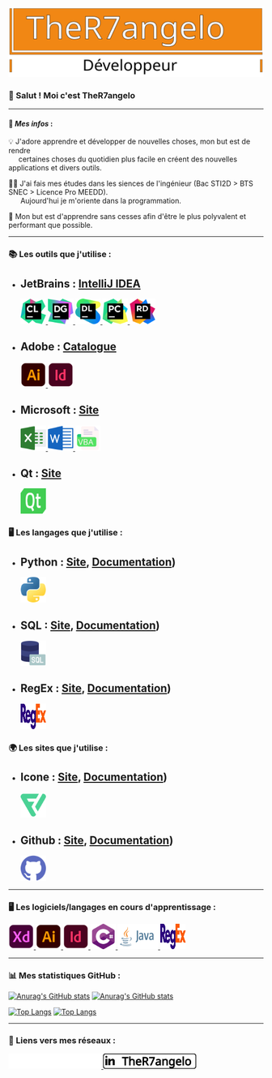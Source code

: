 <img src="https://github.com/TheR7angelo/TheR7angelo/blob/master/assets/img/banniere.svg" alt="Logo">

<br/>

### 👋 Salut ! Moi c'est TheR7angelo

***

#### 📄 ***Mes infos*** :
💡 J'adore apprendre et développer de nouvelles choses, mon but est de rendre   
&nbsp;&nbsp;&nbsp;&nbsp; certaines choses du quotidien plus facile en créent des nouvelles applications et divers outils.   

👨‍🎓 J'ai fais mes études dans les siences de l'ingénieur (Bac STI2D > BTS SNEC > Licence Pro MEEDD).    
&nbsp;&nbsp;&nbsp;&nbsp;&nbsp; Aujourd'hui je m'oriente dans la programmation.   

🌱 Mon but est d'apprendre sans cesses afin d'être le plus polyvalent et performant que possible.

***

### 📚 Les outils que j'utilise :
- JetBrains : [IntelliJ IDEA](https://www.jetbrains.com/idea/)
    -
    <!--- Clion --->
    <a href="https://www.jetbrains.com/clion/" title="Clion">
        <img alt="Clion" src="https://github.com/TheR7angelo/TheR7angelo/blob/master/assets/img/clion.svg" width="50" height="50">
    </a>
    <!--- DataGrip --->
    <a href="https://www.jetbrains.com/datagrip/" title="DataGrip">
        <img alt="DataGrip" src="https://github.com/TheR7angelo/TheR7angelo/blob/master/assets/img/datagrip.svg" width="50" height="50">
    </a>
    <!--- Datalore --->
    <a href="https://datalore.jetbrains.com" title="Datalore">
        <img alt="Datalore" src="https://github.com/TheR7angelo/TheR7angelo/blob/master/assets/img/datalore.svg" width="50" height="50">
    </a>
    <!--- PyCharm --->
    <a href="https://www.jetbrains.com/pycharm/" title="PyCharm">
        <img alt="PyCharm" src="https://github.com/TheR7angelo/TheR7angelo/blob/master/assets/img/pycharm.svg" width="50" height="50">
    </a>
    <!--- Rider --->
    <a href="https://www.jetbrains.com/rider/" title="Rider">
      <img alt="Rider" src="https://github.com/TheR7angelo/TheR7angelo/blob/master/assets/img/rider.svg" width="50" height="50">
    </a>

- Adobe : [Catalogue](https://www.adobe.com/fr/products/catalog.html)
    -
    <!--- Illustrator --->
    <a href="https://www.adobe.com/fr/products/illustrator.html?gclid=CjwKCAjwoduRBhA4EiwACL5RP5pFuDJ2_cSnmwMUvmW6SNGvgaClISfFPv1766YxHquwCzOQByADzRoCBhcQAvD_BwE&mv=search&mv=search&sdid=KCJMVLF6&ef_id=CjwKCAjwoduRBhA4EiwACL5RP5pFuDJ2_cSnmwMUvmW6SNGvgaClISfFPv1766YxHquwCzOQByADzRoCBhcQAvD_BwE:G:s&s_kwcid=AL!3085!3!394518377028!e!!g!!illustrator!1478148655!58836721124" title="Illustrator">
        <img alt="Illustrator" src="https://github.com/TheR7angelo/TheR7angelo/blob/master/assets/img/illustrator.svg" width="50" height="50">
    </a>
    <!--- Indesign --->
    <a href="https://www.adobe.com/fr/products/indesign.html?gclid=CjwKCAjwoduRBhA4EiwACL5RP9FQxZh9_W4OadWRPXBbxfCpTE20fcVlXLnrWlXtHBBoxJNfBE97zBoC95EQAvD_BwE&mv=search&mv=search&sdid=LCDWTLJX&ef_id=CjwKCAjwoduRBhA4EiwACL5RP9FQxZh9_W4OadWRPXBbxfCpTE20fcVlXLnrWlXtHBBoxJNfBE97zBoC95EQAvD_BwE:G:s&s_kwcid=AL!3085!3!341217014074!e!!g!!indesign!1435912704!58952470471" title="Indesign">
        <img alt="Indesign" src="https://github.com/TheR7angelo/TheR7angelo/blob/master/assets/img/indesign.svg" width="50" height="50">
    </a>

- Microsoft : [Site](https://www.microsoft.com/fr-fr/microsoft-365?rtc=1)
    -
    <!--- Excel --->
    <a href="https://www.microsoft.com/fr-fr/microsoft-365/excel" title="Excel">
        <img alt="Excel" src="https://github.com/TheR7angelo/TheR7angelo/blob/master/assets/img/excel.svg" width="50" height="50">
    </a>
    <!--- Word --->
    <a href="https://www.microsoft.com/fr-fr/microsoft-365/word" title="Word">
        <img alt="Word" src="https://github.com/TheR7angelo/TheR7angelo/blob/master/assets/img/word.svg" width="50" height="50">
    </a>
    <!--- VBA --->
    <a href="https://docs.microsoft.com/fr-fr/office/vba/api/overview/" title="VBA">
        <img alt="VBA" src="https://github.com/TheR7angelo/TheR7angelo/blob/master/assets/img/vba.svg" width="50" height="50">
    </a>

- Qt : [Site](https://www.qt.io/?hsLang=en)
    -
    <!--- Qt --->
    <a href="https://www.qt.io" title="Qt">
        <img alt="Qt" src="https://github.com/TheR7angelo/TheR7angelo/blob/master/assets/img/qt.svg" width="50" height="50">
    </a>

### 🖥 Les langages que j'utilise :
- Python : [Site](https://www.python.org/fr/), [Documentation](https://docs.python.org/3/))
    -
    <!--- Python --->
    <a href="https://www.python.org" title="Python">
        <img alt="Python" src="https://github.com/TheR7angelo/TheR7angelo/blob/master/assets/img/python.svg" width="50" height="50">
    </a>
- SQL : [Site](https://www.sql.org/), [Documentation](https://www.sql.org/docs/index.html))
    -
    <!--- SQL --->
    <a href="https://sql.sh" title="SQL">
        <img alt="SQL" src="https://github.com/TheR7angelo/TheR7angelo/blob/master/assets/img/sql.svg" width="50" height="50">
    </a>
- RegEx : [Site](https://www.regex101.com/), [Documentation](https://regex101.com/))
  -
  <!--- REGEX --->
  <a href="https://fr.wikipedia.org/wiki/Expression_régulière" title="REGEX">
      <img alt="REGEX" src="https://github.com/TheR7angelo/TheR7angelo/blob/master/assets/img/regex.svg" width="50" height="50">
  </a>

### 🌍 Les sites que j'utilise :
- Icone : [Site](https://www.pexels.com/fr/), [Documentation](https://www.pexels.com/fr/documentation/))
  -
  <!--- Flaticon --->
  <a href="https://www.adobe.com/fr/products/premiere.html" title="Flaticon Pro">
      <img alt="Flaticon" src="https://github.com/TheR7angelo/TheR7angelo/blob/master/assets/img/flaticon.svg" width="50" height="50">
  </a>

- Github : [Site](https://github.com/TheR7angelo), [Documentation](https://help.github.com/fr/github-basics/getting-started-with-github/))
  -
  <!--- GitHub --->
  <a href="https://github.com/TheR7angelo" title="GitHub">
      <img alt="GitHub" src="https://github.com/TheR7angelo/TheR7angelo/blob/master/assets/img/github.svg" width="50" height="50">
  </a>

***

### 🖥 Les logiciels/langages en cours d'apprentissage :
 
<!--- Adobe XD --->
<a href="https://www.adobe.com/fr/products/xd.html" title="Adobe XD">
    <img alt="AdobeXD" src="https://github.com/TheR7angelo/TheR7angelo/blob/master/assets/img/xd.svg" width="50" height="50">
</a>

<!--- Illustrator --->
<a href="https://www.adobe.com/fr/products/illustrator.html?gclid=CjwKCAjwoduRBhA4EiwACL5RP5pFuDJ2_cSnmwMUvmW6SNGvgaClISfFPv1766YxHquwCzOQByADzRoCBhcQAvD_BwE&mv=search&mv=search&sdid=KCJMVLF6&ef_id=CjwKCAjwoduRBhA4EiwACL5RP5pFuDJ2_cSnmwMUvmW6SNGvgaClISfFPv1766YxHquwCzOQByADzRoCBhcQAvD_BwE:G:s&s_kwcid=AL!3085!3!394518377028!e!!g!!illustrator!1478148655!58836721124" title="Illustrator">
    <img alt="Illustrator" src="https://github.com/TheR7angelo/TheR7angelo/blob/master/assets/img/illustrator.svg" width="50" height="50">
</a>

<!--- Indesign --->
<a href="https://www.adobe.com/fr/products/indesign.html?gclid=CjwKCAjwoduRBhA4EiwACL5RP9FQxZh9_W4OadWRPXBbxfCpTE20fcVlXLnrWlXtHBBoxJNfBE97zBoC95EQAvD_BwE&mv=search&mv=search&sdid=LCDWTLJX&ef_id=CjwKCAjwoduRBhA4EiwACL5RP9FQxZh9_W4OadWRPXBbxfCpTE20fcVlXLnrWlXtHBBoxJNfBE97zBoC95EQAvD_BwE:G:s&s_kwcid=AL!3085!3!341217014074!e!!g!!indesign!1435912704!58952470471" title="Indesign">
    <img alt="Indesign" src="https://github.com/TheR7angelo/TheR7angelo/blob/master/assets/img/indesign.svg" width="50" height="50">
</a>


<!--- C# --->
<a href="https://docs.microsoft.com/fr-fr/dotnet/csharp/tour-of-csharp" title="C#">
    <img alt="C#" src="https://github.com/TheR7angelo/TheR7angelo/blob/master/assets/img/C%23.svg" width="50" height="50">
</a>

<!--- Java --->
<a href="https://www.java.com/fr/" title="Java">
    <img alt="Java" src="https://github.com/TheR7angelo/TheR7angelo/blob/master/assets/img/java.svg" width="80" height="50">
</a>

<!--- REGEX --->
<a href="https://fr.wikipedia.org/wiki/Expression_régulière" title="REGEX">
    <img alt="REGEX" src="https://github.com/TheR7angelo/TheR7angelo/blob/master/assets/img/regex.svg" width="50" height="50">
</a>

***

### 📊 Mes statistiques GitHub :

[![Anurag's GitHub stats](https://github-readme-stats.vercel.app/api?username=TheR7angelo&theme=onedark&count_private=true)](https://github.com/anuraghazra/github-readme-stats#gh-dark-mode-only)
[![Anurag's GitHub stats](https://github-readme-stats.vercel.app/api?username=TheR7angelo&count_private=true)](https://github.com/anuraghazra/github-readme-stats#gh-light-mode-only)

[![Top Langs](https://github-readme-stats.vercel.app/api/top-langs/?username=TheR7angelo&layout=compact&theme=onedark&count_private=true)](https://github.com/anuraghazra/github-readme-stats#gh-dark-mode-only)
[![Top Langs](https://github-readme-stats.vercel.app/api/top-langs/?username=TheR7angelo&layout=compact&count_private=true)](https://github.com/anuraghazra/github-readme-stats#gh-light-mode-only)

***

### 📱 Liens vers mes réseaux :

<!--- LinkedIn --->
<a href="https://www.linkedin.com/in/raphaël-barrento-antunes-a3529017a/#gh-dark-mode-only" title="LinkedIn">
    <img alt="LinkedIn" src="https://github.com/TheR7angelo/TheR7angelo/blob/master/assets/img/linkedin_dark.svg" height="30">
</a>

<!--- LinkedIn --->
<a href="https://www.linkedin.com/in/raphaël-barrento-antunes-a3529017a/#gh-light-mode-only" title="LinkedIn">
    <img alt="LinkedIn" src="https://github.com/TheR7angelo/TheR7angelo/blob/master/assets/img/linkedin_light.svg" height="30">
</a>
